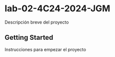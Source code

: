 # lab-02-4C24-2024-JGM
Descripción breve del proyecto
## Getting Started
Instrucciones para empezar el proyecto
